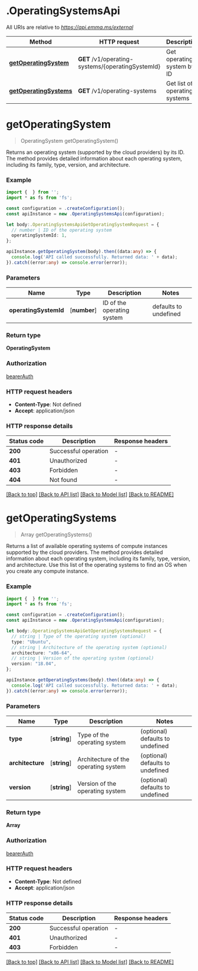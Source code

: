 # .OperatingSystemsApi

All URIs are relative to *https://api.emma.ms/external*

Method | HTTP request | Description
------------- | ------------- | -------------
[**getOperatingSystem**](OperatingSystemsApi.md#getOperatingSystem) | **GET** /v1/operating-systems/{operatingSystemId} | Get operating system by ID
[**getOperatingSystems**](OperatingSystemsApi.md#getOperatingSystems) | **GET** /v1/operating-systems | Get list of operating systems


# **getOperatingSystem**
> OperatingSystem getOperatingSystem()

Returns an operating system (supported by the cloud providers) by its ID. The method provides detailed information about each operating system, including its family, type, version, and architecture. 

### Example


```typescript
import {  } from '';
import * as fs from 'fs';

const configuration = .createConfiguration();
const apiInstance = new .OperatingSystemsApi(configuration);

let body:.OperatingSystemsApiGetOperatingSystemRequest = {
  // number | ID of the operating system
  operatingSystemId: 1,
};

apiInstance.getOperatingSystem(body).then((data:any) => {
  console.log('API called successfully. Returned data: ' + data);
}).catch((error:any) => console.error(error));
```


### Parameters

Name | Type | Description  | Notes
------------- | ------------- | ------------- | -------------
 **operatingSystemId** | [**number**] | ID of the operating system | defaults to undefined


### Return type

**OperatingSystem**

### Authorization

[bearerAuth](README.md#bearerAuth)

### HTTP request headers

 - **Content-Type**: Not defined
 - **Accept**: application/json


### HTTP response details
| Status code | Description | Response headers |
|-------------|-------------|------------------|
**200** | Successful operation |  -  |
**401** | Unauthorized |  -  |
**403** | Forbidden |  -  |
**404** | Not found |  -  |

[[Back to top]](#) [[Back to API list]](README.md#documentation-for-api-endpoints) [[Back to Model list]](README.md#documentation-for-models) [[Back to README]](README.md)

# **getOperatingSystems**
> Array<OperatingSystem> getOperatingSystems()

Returns a list of available operating systems of compute instances supported by the cloud providers. The method provides detailed information about each operating system, including its family, type, version, and architecture. Use this list of the operating systems to find an OS when you create any compute instance. 

### Example


```typescript
import {  } from '';
import * as fs from 'fs';

const configuration = .createConfiguration();
const apiInstance = new .OperatingSystemsApi(configuration);

let body:.OperatingSystemsApiGetOperatingSystemsRequest = {
  // string | Type of the operating system (optional)
  type: "Ubuntu",
  // string | Architecture of the operating system (optional)
  architecture: "x86-64",
  // string | Version of the operating system (optional)
  version: "18.04",
};

apiInstance.getOperatingSystems(body).then((data:any) => {
  console.log('API called successfully. Returned data: ' + data);
}).catch((error:any) => console.error(error));
```


### Parameters

Name | Type | Description  | Notes
------------- | ------------- | ------------- | -------------
 **type** | [**string**] | Type of the operating system | (optional) defaults to undefined
 **architecture** | [**string**] | Architecture of the operating system | (optional) defaults to undefined
 **version** | [**string**] | Version of the operating system | (optional) defaults to undefined


### Return type

**Array<OperatingSystem>**

### Authorization

[bearerAuth](README.md#bearerAuth)

### HTTP request headers

 - **Content-Type**: Not defined
 - **Accept**: application/json


### HTTP response details
| Status code | Description | Response headers |
|-------------|-------------|------------------|
**200** | Successful operation |  -  |
**401** | Unauthorized |  -  |
**403** | Forbidden |  -  |

[[Back to top]](#) [[Back to API list]](README.md#documentation-for-api-endpoints) [[Back to Model list]](README.md#documentation-for-models) [[Back to README]](README.md)


